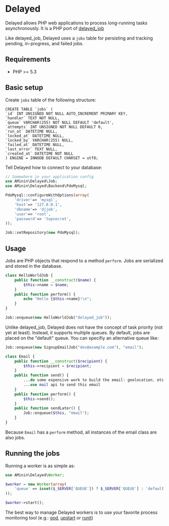 # Delayed

Delayed allows PHP web applications to process long-running tasks asynchronously. It is a PHP 
port of [delayed_job]

Like delayed_job, Delayed uses a `jobs` table for persisting and tracking pending, in-progress, and failed jobs.

[delayed_job]: http://github.com/collectiveidea/delayed_job

## Requirements

* PHP >= 5.3

## Basic setup

Create `jobs` table of the following structure:

```
CREATE TABLE `jobs` (
`id` INT UNSIGNED NOT NULL AUTO_INCREMENT PRIMARY KEY,
`handler` TEXT NOT NULL,
`queue` VARCHAR(255) NOT NULL DEFAULT 'default',
`attempts` INT UNSIGNED NOT NULL DEFAULT 0,
`run_at` DATETIME NULL,
`locked_at` DATETIME NULL,
`locked_by` VARCHAR(255) NULL,
`failed_at` DATETIME NULL,
`last_error` TEXT NULL,
`created_at` DATETIME NOT NULL
) ENGINE = INNODB DEFAULT CHARSET = utf8;
```

Tell Delayed how to connect to your database:

```php
// Somewhere in your application config
use AMinin\Delayed\Job;
use AMinin\Delayed\Backend\PdoMysql;

PdoMysql::configureWithOptions(array(
    'driver'=> 'mysql',
    'host'=> '127.0.0.1',
    'dbname'=> 'djjob',
    'user'=> 'root',
    'password'=> 'topsecret',
));

Job::setRepository(new PdoMysql);
```

## Usage

Jobs are PHP objects that respond to a method `perform`. Jobs are serialized and stored in the database.

```php
class HelloWorldJob {
    public function __construct($name) {
        $this->name = $name;
    }
    public function perform() {
        echo "Hello {$this->name}!\n";
    }
}

Job::enqueue(new HelloWorldJob("delayed_job"));
```

Unlike delayed_job, Delayed does not have the concept of task priority (not yet at least). Instead, it supports multiple
queues. By default, jobs are placed on the "default" queue. You can specifiy an alternative queue like:

```php
Job::enqueue(new SignupEmailJob("dev@example.com"), "email");
```

```php
class Email {
    public function __construct($recipient) {
        $this->recipient = $recipient;
    }
    public function send() {
        ...do some expensive work to build the email: geolocation, etc..
        ...use mail api to send this email
    }
    public function perform() {
        $this->send();
    }
    public function sendLater() {
        Job::enqueue($this, "email");
    }
}
```

Because `Email` has a `perform` method, all instances of the email class are also jobs.

## Running the jobs

Running a worker is as simple as:

```php
use AMinin\Delayed\Worker;

$worker = new Worker(array(
    'queue' => isset($_SERVER['QUEUE']) ? $_SERVER['QUEUE'] : 'default',
));

$worker->start();
```

The best way to manage Delayed workers is to use your favorite process monitoring tool (e.g.: [god], [upstart] or [runit])

[god]: http://godrb.com/
[upstart]: http://upstart.ubuntu.com/
[runit]: http://smarden.org/runit/
